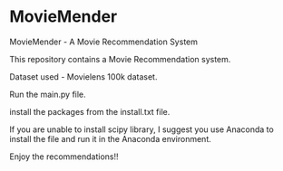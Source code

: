 # MovieMender
MovieMender - A Movie Recommendation System

This repository contains a Movie Recommendation system.

Dataset used - Movielens 100k dataset.

Run the main.py file.

install the packages from the install.txt file.

If you are unable to install scipy library, I suggest you use Anaconda to install the file and run it in the Anaconda environment.

Enjoy the recommendations!!
